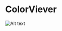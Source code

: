 # ColorViever
![Alt text]([/relative/ColorVieverScreenshot.jpg](https://github.com/CeriiZedF/ColorViever/blob/master/ColorVieverScreenshot.png)https://github.com/CeriiZedF/ColorViever/blob/master/ColorVieverScreenshot.png?raw=true "Optional Title")
